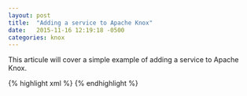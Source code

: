 ```yaml
---
layout: post
title:  "Adding a service to Apache Knox"
date:   2015-11-16 12:19:18 -0500
categories: knox
---
```

This articule will cover a simple example of adding a service to Apache Knox.

{% highlight xml %}
<topology>
  <service>
  </service>
</topology>
{% endhighlight %}

